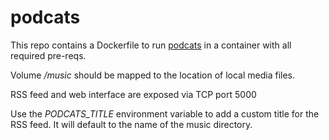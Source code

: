 # podcats

This repo contains a Dockerfile to run [podcats](https://github.com/jakubroztocil/podcats) in a container with all required pre-reqs.

Volume */music* should be mapped to the location of local media files.

RSS feed and web interface are exposed via TCP port 5000

Use the *PODCATS_TITLE* environment variable to add a custom title for the RSS feed. It will default to the name of the music directory.
